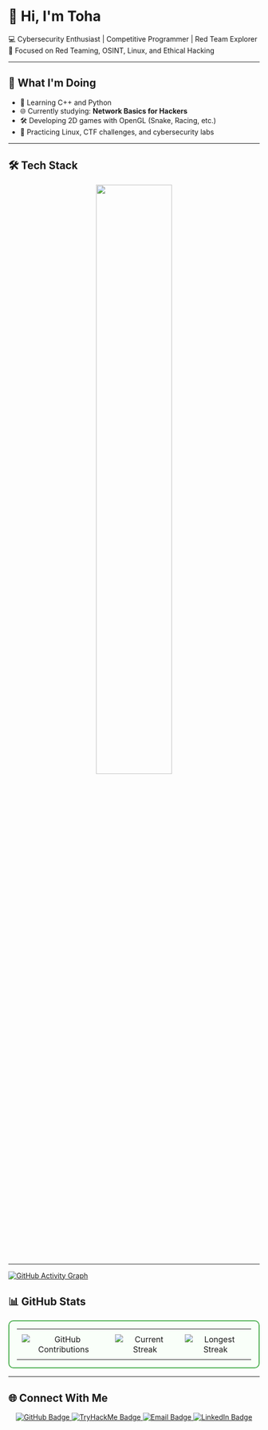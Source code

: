 # 👋 Hi, I'm Toha

💻 Cybersecurity Enthusiast | Competitive Programmer | Red Team Explorer  
🚀 Focused on Red Teaming, OSINT, Linux, and Ethical Hacking

---

## 🔧 What I'm Doing

- 🐍 Learning C++ and Python
- 🌐 Currently studying: **Network Basics for Hackers**
- 🛠️ Developing 2D games with OpenGL (Snake, Racing, etc.)
- 🔐 Practicing Linux, CTF challenges, and cybersecurity labs

---

## 🛠️ Tech Stack

<p align="center">
  <img src="https://skillicons.dev/icons?i=cpp,python,bash,linux,git,vscode&theme=light" width="55%" />
</p>

---
[![GitHub Activity Graph](https://github-readme-activity-graph.vercel.app/graph?username=tijulkabir&theme=github-compact&area=true&hide_border=true)](https://github.com/tijulkabir)



## 📊 GitHub Stats

<table align="center" style="border: 2px solid #4CAF50; border-radius: 10px; padding: 15px; background-color: #f9fff9;">
  <tr>
    <td align="center" style="padding: 10px;">
      <img src="https://img.shields.io/badge/GitHub%20Contributions-316-blue?style=for-the-badge&logo=github" alt="GitHub Contributions" />
    </td>
    <td align="center" style="padding: 10px;">
      <img src="https://img.shields.io/badge/Current%20Streak-0-ff4500?style=for-the-badge&logo=flame" alt="Current Streak" />
    </td>
    <td align="center" style="padding: 10px;">
      <img src="https://img.shields.io/badge/Longest%20Streak-10%20days-32cd32?style=for-the-badge&logo=fire" alt="Longest Streak" />
    </td>
  </tr>
</table>




---
## 🌐 Connect With Me

<p align="center">
  <a href="https://github.com/tijulkabir" target="_blank">
    <img src="https://img.shields.io/badge/GitHub-000000?style=for-the-badge&logo=github&logoColor=white" alt="GitHub Badge"/>
  </a>
  <a href="https://tryhackme.com/p/Tijulkabir" target="_blank">
    <img src="https://img.shields.io/badge/TryHackMe-DD3628?style=for-the-badge&logo=tryhackme&logoColor=white" alt="TryHackMe Badge"/>
  </a>
  <a href="mailto:toha.240113@s.pust.ac.bd" target="_blank">
    <img src="https://img.shields.io/badge/Email-0078D4?style=for-the-badge&logo=gmail&logoColor=white" alt="Email Badge"/>
  </a>
  <a href="https://www.linkedin.com/in/tijulkabirtoha/" target="_blank">
    <img src="https://img.shields.io/badge/LinkedIn-0A66C2?style=for-the-badge&logo=linkedin&logoColor=white" alt="LinkedIn Badge"/>
  </a>
</p>


